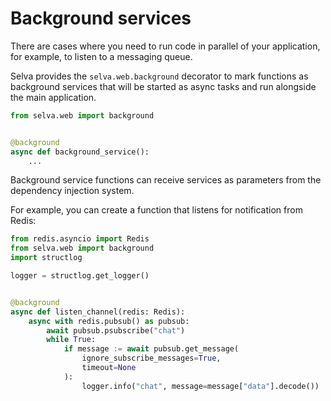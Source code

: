 # Background services

There are cases where you need to run code in parallel of your application, for
example, to listen to a messaging queue.

Selva provides the `selva.web.background` decorator to mark functions as background
services that will be started as async tasks and run alongside the main application.

```python
from selva.web import background


@background
async def background_service():
    ...
```

Background service functions can receive services as parameters from the dependency
injection system.

For example, you can create a function that listens for notification from Redis: 

```python
from redis.asyncio import Redis
from selva.web import background
import structlog

logger = structlog.get_logger()


@background
async def listen_channel(redis: Redis):
    async with redis.pubsub() as pubsub:
        await pubsub.psubscribe("chat")
        while True:
            if message := await pubsub.get_message(
                ignore_subscribe_messages=True,
                timeout=None
            ):
                logger.info("chat", message=message["data"].decode())
```